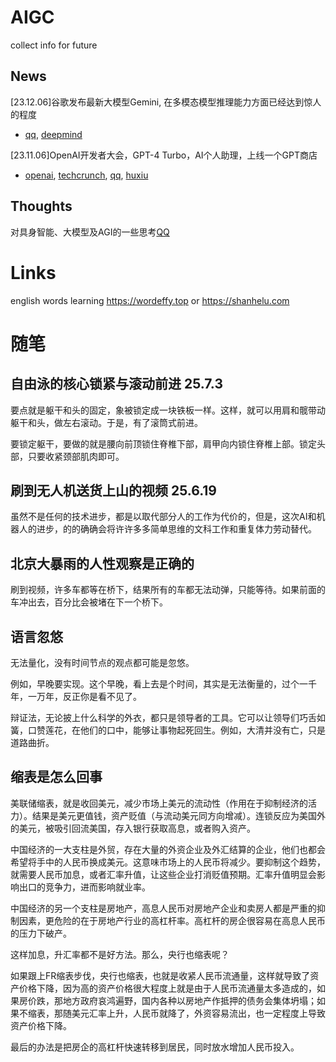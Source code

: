 # AIGC
collect info for future

## News
[23.12.06]谷歌发布最新大模型Gemini, 在多模态模型推理能力方面已经达到惊人的程度
* [qq](https://new.qq.com/rain/a/20231207A00LFY00), [deepmind](https://deepmind.google/technologies/gemini/)

[23.11.06]OpenAI开发者大会，GPT-4 Turbo，AI个人助理，上线一个GPT商店 
* [openai](https://openai.com/blog/introducing-gpts), [techcrunch](https://techcrunch.com/2023/11/06/openai-launches-gpt-4-turbo-and-launches-fine-tuning-program-for-gpt-4/), [qq](https://new.qq.com/rain/a/20231107A016SG00), [huxiu](https://www.huxiu.com/article/2267922.html)

## Thoughts
对具身智能、大模型及AGI的一些思考[QQ](https://new.qq.com/rain/a/20231107A07QZB00)

# Links
english words learning https://wordeffy.top or https://shanhelu.com

# 随笔

## 自由泳的核心锁紧与滚动前进 25.7.3

要点就是躯干和头的固定，象被锁定成一块铁板一样。这样，就可以用肩和髋带动躯干和头，做左右滚动。于是，有了滚筒式前进。

要锁定躯干，要做的就是腰向前顶锁住脊椎下部，肩甲向内锁住脊椎上部。锁定头部，只要收紧颈部肌肉即可。

## 刷到无人机送货上山的视频 25.6.19

虽然不是任何的技术进步，都是以取代部分人的工作为代价的，但是，这次AI和机器人的进步，的的确确会将许许多多简单思维的文科工作和重复体力劳动替代。

## 北京大暴雨的人性观察是正确的

刷到视频，许多车都等在桥下，结果所有的车都无法动弹，只能等待。如果前面的车冲出去，百分比会被堵在下一个桥下。

## 语言忽悠

无法量化，没有时间节点的观点都可能是忽悠。

例如，早晚要实现。这个早晚，看上去是个时间，其实是无法衡量的，过个一千年，一万年，反正你是看不见了。

辩证法，无论披上什么科学的外衣，都只是领导者的工具。它可以让领导们巧舌如簧，口赞莲花，在他们的口中，能够让事物起死回生。例如，大清并没有亡，只是道路曲折。

## 缩表是怎么回事

美联储缩表，就是收回美元，减少市场上美元的流动性（作用在于抑制经济的活力）。结果是美元更值钱，资产贬值（与流动美元同方向增减）。连锁反应为美国外的美元，被吸引回流美国，存入银行获取高息，或者购入资产。

中国经济的一大支柱是外贸，存在大量的外资企业及外汇结算的企业，他们也都会希望将手中的人民币换成美元。这意味市场上的人民币将减少。要抑制这个趋势，就需要人民币加息，或者汇率升值，让这些企业打消贬值预期。汇率升值明显会影响出口的竞争力，进而影响就业率。

中国经济的另一个支柱是房地产，高息人民币对房地产企业和卖房人都是严重的抑制因素，更危险的在于房地产行业的高杠杆率。高杠杆的房企很容易在高息人民币的压力下破产。

这样加息，升汇率都不是好方法。那么，央行也缩表呢？

如果跟上FR缩表步伐，央行也缩表，也就是收紧人民币流通量，这样就导致了资产价格下降，因为高的资产价格很大程度上就是由于人民币流通量太多造成的，如果房价跌，那地方政府哀鸿遍野，国内各种以房地产作抵押的债务会集体坍塌；如果不缩表，那随美元汇率上升，人民币就降了，外资容易流出，也一定程度上导致资产价格下降。

最后的办法是把房企的高杠杆快速转移到居民，同时放水增加人民币投入。
